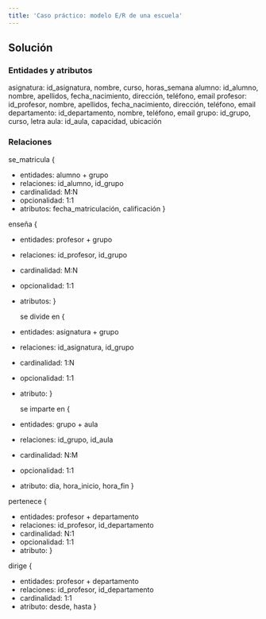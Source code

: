 ```yaml
---
title: 'Caso práctico: modelo E/R de una escuela'
---
```


## Solución

### Entidades y atributos

asignatura: id_asignatura, nombre, curso, horas_semana
alumno: id_alumno, nombre, apellidos, fecha_nacimiento, dirección, teléfono, email
profesor: id_profesor, nombre, apellidos, fecha_nacimiento, dirección, teléfono, email
departamento: id_departamento, nombre, teléfono, email
grupo: id_grupo, curso, letra
aula: id_aula, capacidad, ubicación

### Relaciones

se_matricula {

- entidades: alumno + grupo
- relaciones: id_alumno, id_grupo
- cardinalidad: M:N
- opcionalidad: 1:1
- atributos: fecha_matriculación, calificación
  }

enseña {

- entidades: profesor + grupo
- relaciones: id_profesor, id_grupo
- cardinalidad: M:N
- opcionalidad: 1:1
- atributos:
  }

  se divide en {

- entidades: asignatura + grupo
- relaciones: id_asignatura, id_grupo
- cardinalidad: 1:N
- opcionalidad: 1:1
- atributo:
  }

  se imparte en {

- entidades: grupo + aula
- relaciones: id_grupo, id_aula
- cardinalidad: N:M
- opcionalidad: 1:1
- atributo: dia, hora_inicio, hora_fin
  }

pertenece {

- entidades: profesor + departamento
- relaciones: id_profesor, id_departamento
- cardinalidad: N:1
- opcionalidad: 1:1
- atributo:
  }

dirige {

- entidades: profesor + departamento
- relaciones: id_profesor, id_departamento
- cardinalidad: 1:1
- atributo: desde, hasta
  }
